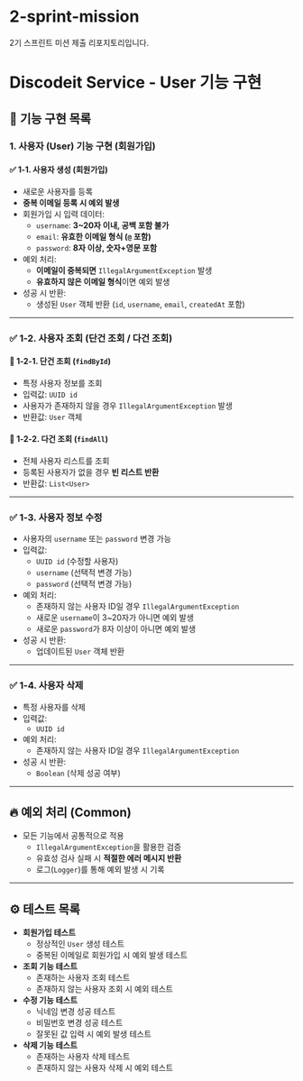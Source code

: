 # 2-sprint-mission
2기 스프린트 미션 제출 리포지토리입니다.

# Discodeit Service - User 기능 구현

## 📌 기능 구현 목록

### 1. 사용자 (User) 기능 구현 (회원가입)

#### ✅ 1-1. 사용자 생성 (회원가입)
- 새로운 사용자를 등록
- **중복 이메일 등록 시 예외 발생**
- 회원가입 시 입력 데이터:
    - `username`: **3~20자 이내, 공백 포함 불가**
    - `email`: **유효한 이메일 형식 (`@` 포함)**
    - `password`: **8자 이상, 숫자+영문 포함**
- 예외 처리:
    - **이메일이 중복되면** `IllegalArgumentException` 발생
    - **유효하지 않은 이메일 형식**이면 예외 발생
- 성공 시 반환:
    - 생성된 `User` 객체 반환 (`id`, `username`, `email`, `createdAt` 포함)

---

### ✅ 1-2. 사용자 조회 (단건 조회 / 다건 조회)
#### 🔹 1-2-1. 단건 조회 (`findById`)
- 특정 사용자 정보를 조회
- 입력값: `UUID id`
- 사용자가 존재하지 않을 경우 `IllegalArgumentException` 발생
- 반환값: `User` 객체

#### 🔹 1-2-2. 다건 조회 (`findAll`)
- 전체 사용자 리스트를 조회
- 등록된 사용자가 없을 경우 **빈 리스트 반환**
- 반환값: `List<User>`

---

### ✅ 1-3. 사용자 정보 수정
- 사용자의 `username` 또는 `password` 변경 가능
- 입력값:
    - `UUID id` (수정할 사용자)
    - `username` (선택적 변경 가능)
    - `password` (선택적 변경 가능)
- 예외 처리:
    - 존재하지 않는 사용자 ID일 경우 `IllegalArgumentException`
    - 새로운 `username`이 3~20자가 아니면 예외 발생
    - 새로운 `password`가 8자 이상이 아니면 예외 발생
- 성공 시 반환:
    - 업데이트된 `User` 객체 반환

---

### ✅ 1-4. 사용자 삭제
- 특정 사용자를 삭제
- 입력값:
    - `UUID id`
- 예외 처리:
    - 존재하지 않는 사용자 ID일 경우 `IllegalArgumentException`
- 성공 시 반환:
    - `Boolean` (삭제 성공 여부)

---

## 🔥 예외 처리 (Common)
- 모든 기능에서 공통적으로 적용
    - `IllegalArgumentException`을 활용한 검증
    - 유효성 검사 실패 시 **적절한 에러 메시지 반환**
    - 로그(`Logger`)를 통해 예외 발생 시 기록

---

## ⚙️ 테스트 목록
- **회원가입 테스트**
    - 정상적인 `User` 생성 테스트
    - 중복된 이메일로 회원가입 시 예외 발생 테스트
- **조회 기능 테스트**
    - 존재하는 사용자 조회 테스트
    - 존재하지 않는 사용자 조회 시 예외 테스트
- **수정 기능 테스트**
    - 닉네임 변경 성공 테스트
    - 비밀번호 변경 성공 테스트
    - 잘못된 값 입력 시 예외 발생 테스트
- **삭제 기능 테스트**
    - 존재하는 사용자 삭제 테스트
    - 존재하지 않는 사용자 삭제 시 예외 테스트
